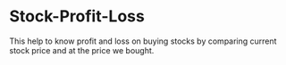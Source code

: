 # Stock-Profit-Loss
This help to know profit and loss on buying stocks by comparing current stock price and at the price we bought.





